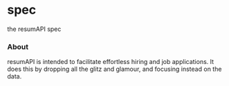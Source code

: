 # spec
the resumAPI spec

### About
resumAPI is intended to facilitate effortless hiring and job applications. It does this by dropping all the glitz and glamour, and focusing instead on the data.
